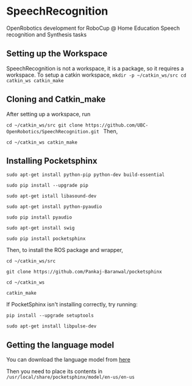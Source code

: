 # SpeechRecognition
OpenRobotics development for RoboCup @ Home Education Speech recognition and Synthesis tasks

## Setting up the Workspace
SpeechRecognition is not a workspace, it is a package, so it requires a workspace.
To setup a catkin workspace, 
`mkdir -p ~/catkin_ws/src
cd catkin_ws
catkin_make`

## Cloning and Catkin_make
After setting up a workspace, run

`cd ~/catkin_ws/src
git clone https://github.com/UBC-OpenRobotics/SpeechRecognition.git
`
Then,

`cd ~/catkin_ws
catkin_make`

## Installing Pocketsphinx
`sudo apt-get install python-pip python-dev build-essential`

`sudo pip install --upgrade pip`

`sudo apt-get istall libasound-dev`

`sudo apt-get install python-pyaudio`

`sudo pip install pyaudio`

`sudo apt-get install swig`

`sudo pip install pocketsphinx`

Then, to install the ROS package and wrapper,

`cd ~/catkin_ws/src`

`git clone https://github.com/Pankaj-Baranwal/pocketsphinx`

`cd ~/catkin_ws`

`catkin_make`


If PocketSphinx isn't installing correctly, try running:

`pip install --upgrade setuptools`
 
`sudo apt-get install libpulse-dev`
## Getting the language model

You can download the language model from [here](https://sourceforge.net/projects/cmusphinx/files/Acoustic%20and%20Language%20Models/Archive/US%20English%20HUB4WSJ%20Acoustic%20Model/)

Then you need to place its contents in `/usr/local/share/pocketsphinx/model/en-us/en-us`

